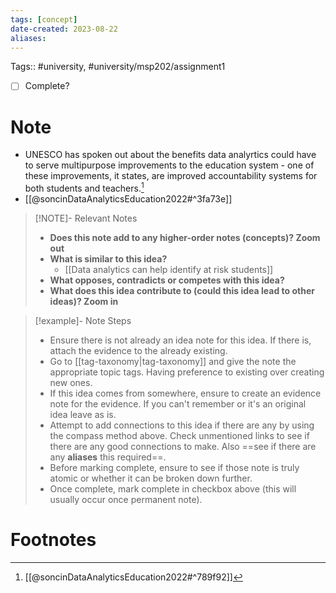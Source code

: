 ```yaml
---
tags: [concept]
date-created: 2023-08-22
aliases:
---
```

Tags:: #university, #university/msp202/assignment1 

- [ ] Complete?

# Note

- UNESCO has spoken out about the benefits data analyrtics could have to serve multipurpose improvements to the education system - one of these improvements, it states, are improved accountability systems for both students and teachers.[^1]
- [[@soncinDataAnalyticsEducation2022#^3fa73e]]


> [!NOTE]- Relevant Notes
> 
> - **Does this note add to any higher-order notes (concepts)? Zoom out**
> - **What is similar to this idea?**
> 	- [[Data analytics can help identify at risk students]]
> - **What opposes, contradicts or competes with this idea?**
> - **What does this idea contribute to (could this idea lead to other ideas)? Zoom in**

> [!example]- Note Steps
> 
> - Ensure there is not already an idea note for this idea. If there is, attach the evidence to the already existing.
> - Go to [[tag-taxonomy|tag-taxonomy]] and give the note the appropriate topic tags. Having preference to existing over creating new ones.
> - If this idea comes from somewhere, ensure to create an evidence note for the evidence. If you can't remember or it's an original idea leave as is.
> - Attempt to add connections to this idea if there are any by using the compass method above. Check unmentioned links to see if there are any good connections to make. Also ==see if there are any **aliases** this required==.
> - Before marking complete, ensure to see if those note is truly atomic or whether it can be broken down further.
> - Once complete, mark complete in checkbox above (this will usually occur once permanent note).


# Footnotes

[^1]: [[@soncinDataAnalyticsEducation2022#^789f92]]